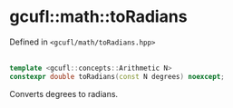 # gcufl::math::toRadians
Defined in `<gcufl/math/toRadians.hpp>`
<br/><br/>
```cpp
template <gcufl::concepts::Arithmetic N>
constexpr double toRadians(const N degrees) noexcept;
```
Converts degrees to radians.
